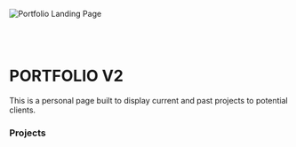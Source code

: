 ![Portfolio Landing Page](https://user-images.githubusercontent.com/31117834/132765801-53d90134-8b6b-4e1e-96a0-1b6d5a99625d.png)

<br>
<br>

# PORTFOLIO V2

This is a personal page built to display current and past projects to potential clients. 

### Projects



